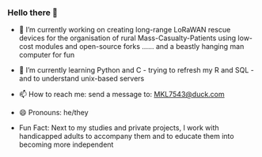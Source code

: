 ### Hello there 👋

- 🔭 I’m currently working on creating long-range LoRaWAN rescue devices for the organisation of rural Mass-Casualty-Patients using low-cost modules and open-source forks ......
     and a beastly hanging man computer for fun 
     
- 🌱 I’m currently learning Python and C - trying to refresh my R and SQL - and to understand unix-based servers

- 📫 How to reach me: send a message to: MKL7543@duck.com
- 😄 Pronouns: he/they

- Fun Fact: Next to my studies and private projects, I work with handicapped adults to accompany them and to educate them into becoming more independent 
